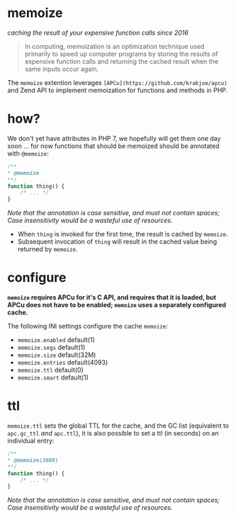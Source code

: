 memoize
======
*caching the result of your expensive function calls since 2016*

> In computing, memoization is an optimization technique used primarily to speed up computer programs by storing 
> the results of expensive function calls and returning the cached result when the same inputs occur again.

The ```memoize``` extention leverages ```[APCu](https://github.com/krakjoe/apcu)``` and Zend API to implement memoization for functions and methods in PHP.

how?
====

We don't yet have attributes in PHP 7, we hopefully will get them one day soon ... for now functions that should be memoized should be annotated with ```@memoize```:

```php
/**
* @memoize
**/
function thing() {
	/* ... */
}
```

*Note that the annotation is case sensitive, and must not contain spaces; Case insensitivity would be a wasteful use of resources.*

 * When ```thing``` is invoked for the first time, the result is cached by ```memoize```.
 * Subsequent invocation of ```thing``` will result in the cached value being returned by ```memoize```.

configure
========

__```memoize``` requires APCu for it's C API, and requires that it is loaded, but APCu does not have to be enabled; ```memoize``` uses a separately configured cache.__

The following INI settings configure the cache ```memoize```:

 * ```memoize.enabled``` default(1)
 * ```memoize.segs``` default(1)
 * ```memoize.size``` default(32M)
 * ```memoize.entries``` default(4093)
 * ```memoize.ttl``` default(0)
 * ```memoize.smart``` default(1)

ttl
===

```memoize.ttl``` sets the global TTL for the cache, and the GC list (equivalent to ```apc.gc_ttl``` *and* ```apc.ttl```), it is also possible to set a ttl (in seconds) on an individual entry:

```php
/**
* @memoize(3600)
**/
function thing() {
	/* ... */
}
```

*Note that the annotation is case sensitive, and must not contain spaces; Case insensitivity would be a wasteful use of resources.*
